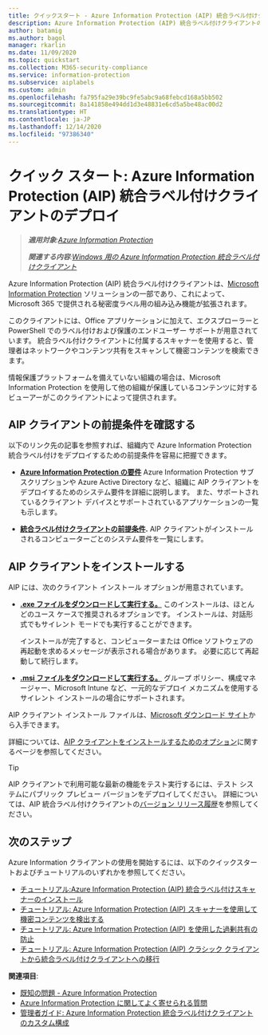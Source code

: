 ```yaml
---
title: クイックスタート - Azure Information Protection (AIP) 統合ラベル付けクライアントのデプロイ
description: Azure Information Protection (AIP) 統合ラベル付けクライアントのデプロイに関する簡単な概要
author: batamig
ms.author: bagol
manager: rkarlin
ms.date: 11/09/2020
ms.topic: quickstart
ms.collection: M365-security-compliance
ms.service: information-protection
ms.subservice: aiplabels
ms.custom: admin
ms.openlocfilehash: fa795fa29e39bc9fe5abc9a68febcd168a5bb502
ms.sourcegitcommit: 8a141858e494dd1d3e48831e6cd5a5be48ac00d2
ms.translationtype: HT
ms.contentlocale: ja-JP
ms.lasthandoff: 12/14/2020
ms.locfileid: "97386340"
---
```

# <a name="quickstart-deploying-the-azure-information-protection-aip-unified-labeling-client"></a>クイック スタート: Azure Information Protection (AIP) 統合ラベル付けクライアントのデプロイ

>***適用対象**:[Azure Information Protection](https://azure.microsoft.com/pricing/details/information-protection)*
>
> ***関連する内容**:[Windows 用の Azure Information Protection 統合ラベル付けクライアント](faqs.md#whats-the-difference-between-the-azure-information-protection-classic-and-unified-labeling-clients)*

Azure Information Protection (AIP) 統合ラベル付けクライアントは、[Microsoft Information Protection](https://aka.ms/MIPdocs) ソリューションの一部であり、これによって、Microsoft 365 で提供される秘密度ラベル用の組み込み機能が拡張されます。 

このクライアントには、Office アプリケーションに加えて、エクスプローラーと PowerShell でのラベル付けおよび保護のエンドユーザー サポートが用意されています。 統合ラベル付けクライアントに付属するスキャナーを使用すると、管理者はネットワークやコンテンツ共有をスキャンして機密コンテンツを検索できます。 

情報保護プラットフォームを備えていない組織の場合は、Microsoft Information Protection を使用して他の組織が保護しているコンテンツに対するビューアーがこのクライアントによって提供されます。

## <a name="review-aip-client-prerequisites"></a>AIP クライアントの前提条件を確認する

以下のリンク先の記事を参照すれば、組織内で Azure Information Protection 統合ラベル付けをデプロイするための前提条件を容易に把握できます。

- **[Azure Information Protection の要件](requirements.md)** Azure Information Protection サブスクリプションや Azure Active Directory など、組織に AIP クライアントをデプロイするためのシステム要件を詳細に説明します。 また、サポートされているクライアント デバイスとサポートされているアプリケーションの一覧も示します。

- **[統合ラベル付けクライアントの前提条件](rms-client/clientv2-admin-guide-install.md#additional-prerequisites-for-the-azure-information-protection-unified-labeling-client).** AIP クライアントがインストールされるコンピューターごとのシステム要件を一覧にします。

## <a name="install-the-aip-client"></a>AIP クライアントをインストールする

AIP には、次のクライアント インストール オプションが用意されています。

- **[.exe ファイルをダウンロードして実行する。](rms-client/clientv2-admin-guide-install.md#to-install-the-azure-information-protection-unified-labeling-client-by-using-the-executable-installer)** このインストールは、ほとんどのユース ケースで推奨されるオプションです。 インストールは、対話形式でもサイレント モードでも実行することができます。

    インストールが完了すると、コンピューターまたは Office ソフトウェアの再起動を求めるメッセージが表示される場合があります。 必要に応じて再起動して続行します。

- **[.msi ファイルをダウンロードして実行する。](rms-client/clientv2-admin-guide-install.md#to-install-the-azure-information-protection-unified-labeling-client-by-using-the-msi-installer)** グループ ポリシー、構成マネージャー、Microsoft Intune など、一元的なデプロイ メカニズムを使用するサイレント インストールの場合にサポートされます。

AIP クライアント インストール ファイルは、[Microsoft ダウンロード サイト](https://www.microsoft.com/download/details.aspx?id=53018)から入手できます。 

詳細については、[AIP クライアントをインストールするためのオプション](rms-client/clientv2-admin-guide-install.md#options-to-install-the-azure-information-protection-unified-labeling-client-for-users)に関するページを参照してください。

> [!TIP]
> AIP クライアントで利用可能な最新の機能をテスト実行するには、テスト システムにパブリック プレビュー バージョンをデプロイしてください。 詳細については、AIP 統合ラベル付けクライアントの[バージョン リリース履歴](rms-client/unifiedlabelingclient-version-release-history.md)を参照してください。
> 

## <a name="next-steps"></a>次のステップ

Azure Information クライアントの使用を開始するには、以下のクイックスタートおよびチュートリアルのいずれかを参照してください。

- [チュートリアル:Azure Information Protection (AIP) 統合ラベル付けスキャナーのインストール](tutorial-install-scanner.md)
- [チュートリアル: Azure Information Protection (AIP) スキャナーを使用して機密コンテンツを検出する](tutorial-scan-networks-and-content.md)
- [チュートリアル: Azure Information Protection (AIP) を使用した過剰共有の防止](tutorial-preventing-oversharing.md)
- [チュートリアル: Azure Information Protection (AIP) クラシック クライアントから統合ラベル付けクライアントへの移行](tutorial-migrating-to-ul.md) 

**関連項目**:

- [既知の問題 - Azure Information Protection](known-issues.md) 
- [Azure Information Protection に関してよく寄せられる質問](faqs.md) 
- [管理者ガイド: Azure Information Protection 統合ラベル付けクライアントのカスタム構成](rms-client/clientv2-admin-guide-customizations.md)        
    
